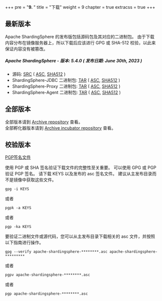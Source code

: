 +++
pre = "<b>9. </b>"
title = "下载"
weight = 9
chapter = true
extracss = true
+++

## 最新版本

Apache ShardingSphere 的发布版包括源码包及其对应的二进制包。
由于下载内容分布在镜像服务器上，所以下载后应该进行 GPG 或 SHA-512 校验，以此来保证内容没有被篡改。

##### Apache ShardingSphere - 版本: 5.4.0 ( 发布日期: June 30th, 2023 )

- 源码: [<u>SRC</u>](https://www.apache.org/dyn/closer.lua/shardingsphere/5.4.0/apache-shardingsphere-5.4.0-src.zip) ( [<u>ASC</u>](https://downloads.apache.org/shardingsphere/5.4.0/apache-shardingsphere-5.4.0-src.zip.asc), [<u>SHA512</u>](https://downloads.apache.org/shardingsphere/5.4.0/apache-shardingsphere-5.4.0-src.zip.sha512) )
- ShardingSphere-JDBC 二进制包: [<u>TAR</u>](https://www.apache.org/dyn/closer.lua/shardingsphere/5.4.0/apache-shardingsphere-5.4.0-shardingsphere-jdbc-bin.tar.gz) ( [<u>ASC</u>](https://downloads.apache.org/shardingsphere/5.4.0/apache-shardingsphere-5.4.0-shardingsphere-jdbc-bin.tar.gz.asc), [<u>SHA512</u>](https://downloads.apache.org/shardingsphere/5.4.0/apache-shardingsphere-5.4.0-shardingsphere-jdbc-bin.tar.gz.sha512) )
- ShardingSphere-Proxy 二进制包: [<u>TAR</u>](https://www.apache.org/dyn/closer.lua/shardingsphere/5.4.0/apache-shardingsphere-5.4.0-shardingsphere-proxy-bin.tar.gz) ( [<u>ASC</u>](https://downloads.apache.org/shardingsphere/5.4.0/apache-shardingsphere-5.4.0-shardingsphere-proxy-bin.tar.gz.asc), [<u>SHA512</u>](https://downloads.apache.org/shardingsphere/5.4.0/apache-shardingsphere-5.4.0-shardingsphere-proxy-bin.tar.gz.sha512) )
- ShardingSphere-Agent 二进制包: [<u>TAR</u>](https://www.apache.org/dyn/closer.lua/shardingsphere/5.4.0/apache-shardingsphere-5.4.0-shardingsphere-agent-bin.tar.gz) ( [<u>ASC</u>](https://downloads.apache.org/shardingsphere/5.4.0/apache-shardingsphere-5.4.0-shardingsphere-agent-bin.tar.gz.asc), [<u>SHA512</u>](https://downloads.apache.org/shardingsphere/5.4.0/apache-shardingsphere-5.4.0-shardingsphere-agent-bin.tar.gz.sha512) )

## 全部版本

全部版本请到 [Archive repository](https://archive.apache.org/dist/shardingsphere/) 查看。</br>
全部孵化器版本请到 [Archive incubator repository](https://archive.apache.org/dist/incubator/shardingsphere/) 查看。

## 校验版本

[PGP签名文件](https://downloads.apache.org/shardingsphere/KEYS)

使用 PGP 或 SHA 签名验证下载文件的完整性至关重要。
可以使用 GPG 或 PGP 验证 PGP 签名。
请下载 KEYS 以及发布的 asc 签名文件。
建议从主发布目录而不是镜像中获取这些文件。

```shell
gpg -i KEYS
```

或者

```shell
pgpk -a KEYS
```

或者

```shell
pgp -ka KEYS
```

要验证二进制文件或源代码，您可以从主发布目录下载相关的 asc 文件，并按照以下指南进行操作。

```shell
gpg --verify apache-shardingsphere-********.asc apache-shardingsphere-*********
```

或者

```shell
pgpv apache-shardingsphere-********.asc
```

或者

```shell
pgp apache-shardingsphere-********.asc
```

